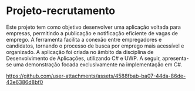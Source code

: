# Projeto-recrutamento


Este projeto tem como objetivo desenvolver uma aplicação voltada para empresas, permitindo a publicação e notificação eficiente de vagas de emprego. A ferramenta facilita a conexão entre empregadores e candidatos, tornando o processo de busca por emprego mais acessível e organizado. A aplicação foi criada no âmbito da disciplina de Desenvolvimento de Aplicações, utilizando C# e UWP. A seguir, apresenta-se uma demonstração focada exclusivamente na implementação em C#.



https://github.com/user-attachments/assets/4588fbab-ba07-44da-86de-43e6386d8bf0

